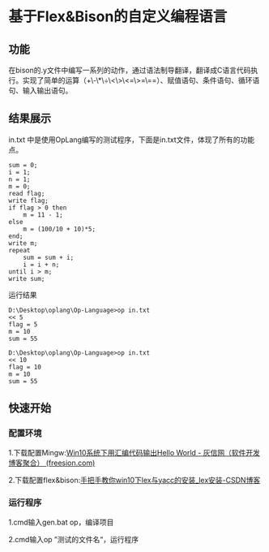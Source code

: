 # 基于Flex&Bison的自定义编程语言

## 功能

在bison的.y文件中编写一系列的动作，通过语法制导翻译，翻译成C语言代码执行。实现了简单的运算（+\\-\\*\\÷\\<\\>\\<=\\>=\\==）、赋值语句、条件语句、循环语句、输入输出语句。 

## 结果展示

in.txt 中是使用OpLang编写的测试程序，下面是in.txt文件，体现了所有的功能点。

```
sum = 0;
i = 1;
n = 1;
m = 0;
read flag;
write flag;
if flag > 0 then 
    m = 11 - 1;
else
    m = (100/10 + 10)*5;
end;
write m;
repeat
    sum = sum + i;
    i = i + n;
until i > m;
write sum;
```

运行结果

```
D:\Desktop\oplang\Op-Language>op in.txt
<< 5
flag = 5
m = 10
sum = 55

D:\Desktop\oplang\Op-Language>op in.txt
<< 10
flag = 10
m = 10
sum = 55
```

## 快速开始

### 配置环境

1.下载配置Mingw:[Win10系统下用汇编代码输出Hello World - 灰信网（软件开发博客聚合） (freesion.com)](https://www.freesion.com/article/4840365954/#1Mingw_3)

2.下载配置flex&bison:[手把手教你win10下lex与yacc的安装_lex安装-CSDN博客](https://blog.csdn.net/wang_yr/article/details/106000167)

### 运行程序

1.cmd输入gen.bat op，编译项目

2.cmd输入op ”测试的文件名“，运行程序
